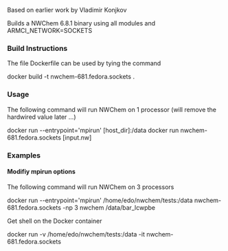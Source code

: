 Based on earlier work by Vladimir Konjkov

Builds a NWChem 6.8.1  binary using all modules and ARMCI_NETWORK=SOCKETS

### Build Instructions

The file Dockerfile can be used by tying the command

docker build -t  nwchem-681.fedora.sockets .

### Usage

The following command will run NWChem on 1 processor (will remove the hardwired value later ...)

docker run --entrypoint='mpirun'  [host_dir]:/data docker run  nwchem-681.fedora.sockets [input.nw]

### Examples

#### Modifiy  mpirun options

The following command will run NWChem on 3 processors 

docker run --entrypoint='mpirun'  /home/edo/nwchem/tests:/data nwchem-681.fedora.sockets -np 3 nwchem  /data/bar_lcwpbe

Get shell on the Docker container

docker run   -v /home/edo/nwchem/tests:/data -it nwchem-681.fedora.sockets
